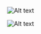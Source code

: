 ![Alt text](https://file%2B.vscode-resource.vscode-cdn.net/c%3A/Users/ACER/Desktop/FE-Library-management/apex/book-m-config-4.png?version%3D1683035179681)

![Alt text](https://file%2B.vscode-resource.vscode-cdn.net/c%3A/Users/ACER/Desktop/FE-Library-management/apex/book-m-config-5.png?version%3D1683035223774)